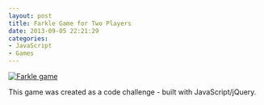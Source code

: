 ```yaml
---
layout: post
title: Farkle Game for Two Players
date: 2013-09-05 22:21:29
categories: 
- JavaScript
- Games
---
```


[![Farkle game]({{site.baseurl}}/images/farkle.png)](http://janmilosh.com/farkle)

This game was created as a code challenge - built with JavaScript/jQuery.